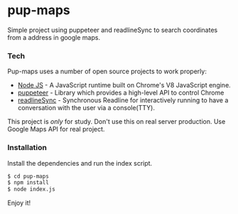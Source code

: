 # pup-maps

Simple project using puppeteer and readlineSync to search coordinates from a address in google maps. 
 
### Tech

Pup-maps uses a number of open source projects to work properly:

* [Node JS] - A JavaScript runtime built on Chrome's V8 JavaScript engine.
* [puppeteer] - Library which provides a high-level API to control Chrome
* [readlineSync] - Synchronous Readline for interactively running to have a conversation with the user via a console(TTY).

This project is *only* for study. Don't use this on real server production. Use Google Maps API for real project.

### Installation

Install the dependencies and run the index script.

```sh
$ cd pup-maps
$ npm install
$ node index.js
```    
 
[//]: # (These are reference links used in the body of this note and get stripped out when the markdown processor does its job. There is no need to format nicely because it shouldn't be seen. Thanks SO - http://stackoverflow.com/questions/4823468/store-comments-in-markdown-syntax)

   [Node JS]: <https://nodejs.org/en/>
   [puppeteer]: <https://github.com/puppeteer/puppeteer>
   [readlineSync]: <https://www.npmjs.com/package/readline-sync>
 
 
 Enjoy it!

